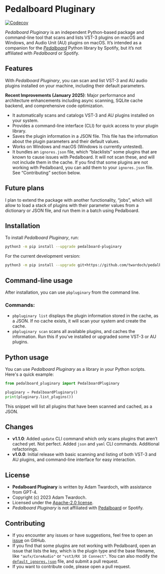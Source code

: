# Pedalboard Pluginary

[![Codecov](https://codecov.io/gh/twardoch/pedalboard-pluginary/branch/main/graph/badge.svg?token=YOUR_CODECOV_TOKEN_HERE)](https://codecov.io/gh/twardoch/pedalboard-pluginary)
<!-- Replace YOUR_CODECOV_TOKEN_HERE with the actual token from Codecov if needed, or remove the token part if your repo is public and Codecov supports tokenless uploads for it.
The URL should also be verified once the repo is active on Codecov. -->

_Pedalboard Pluginary_ is an independent Python-based package and command-line tool that scans and lists VST-3 plugins on macOS and Windows, and Audio Unit (AU) plugins on macOS. It’s intended as a companion for the _[Pedalboard](https://github.com/spotify/pedalboard)_ Python library by Spotify, but it’s not affiliated with _Pedalboard_ or Spotify.

## Features

With _Pedalboard Pluginary_, you can scan and list VST-3 and AU audio plugins installed on your machine, including their default parameters. 

**Recent Improvements (January 2025)**: Major performance and architecture enhancements including async scanning, SQLite cache backend, and comprehensive code optimization. 

- It automatically scans and catalogs VST-3 and AU plugins installed on your system.
- Provides a command-line interface (CLI) for quick access to your plugin library.
- Saves the plugin information in a JSON file. This file has the information about the plugin parameters and their default values. 
- Works on Windows and macOS (Windows is currently untested).
- It bundles an `ignores.json` file, which “blacklists” some plugins that are known to cause issues with Pedalboard. It will not scan these, and will not include them in the cache. If you find that some plugins are not working with Pedalboard, you can add them to your `ignores.json` file. See “Contributing” section below.

## Future plans

I plan to extend the package with another functionality, “jobs”, which will allow to load a stack of plugins with their parameter values from a dictionary or JSON file, and run them in a batch using Pedalboard. 

## Installation

To install _Pedalboard Pluginary_, run:

```bash
python3 -m pip install --upgrade pedalboard-pluginary
```

For the current development version:

```bash
python3 -m pip install --upgrade git+https://github.com/twardoch/pedalboard-pluginary
```

## Command-line usage

After installation, you can use `pbpluginary` from the command line.

### Commands:

- `pbpluginary list` displays the plugin information stored in the cache, as a JSON. If no cache exists, it will scan your system and create the cache.
- `pbpluginary scan` scans all available plugins, and caches the information. Run this if you’ve installed or upgraded some VST-3 or AU plugins.

## Python usage

You can use _Pedalboard Pluginary_ as a library in your Python scripts. Here's a quick example:

```python
from pedalboard_pluginary import PedalboardPluginary

pluginary = PedalboardPluginary()
print(pluginary.list_plugins())
```

This snippet will list all plugins that have been scanned and cached, as a JSON.

## Changes

- **v1.1.0**: Added `update` CLI command which only scans plugins that aren’t cached yet. Not perfect. Added `json` and `yaml` CLI commands. Additional refactorings. 
- **v1.0.0**: Initial release with basic scanning and listing of both VST-3 and AU plugins, and command-line interface for easy interaction.

## License

- **Pedalboard Pluginary** is written by Adam Twardoch, with assistance from GPT-4.
- Copyright (c) 2023 Adam Twardoch.
- Licensed under the [Apache-2.0 license](https://raw.githubusercontent.com/twardoch/pedalboard-pluginary/main/LICENSE.txt).
- _Pedalboard Pluginary_ is not affiliated with [Pedalboard](https://github.com/spotify/pedalboard) or Spotify.

## Contributing

- If you encounter any issues or have suggestions, feel free to open an [issue](https://github.com/twardoch/pedalboard-pluginary/issues) on GitHub. 
- If you find that some plugins are not working with Pedalboard, open an issue that lists the key, which is the plugin type and the base filename, like `"aufx/CoreAudio"` or `"vst3/RX 10 Connect"`. You can also modify the [`default_ignores.json`](https://raw.githubusercontent.com/twardoch/pedalboard-pluginary/main/src/pedalboard_pluginary/resources/default_ignores.json) file, and submit a pull request.
- If you want to contribute code, please open a pull request. 
